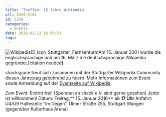 ```yaml
---
title: 'Treffen: 15 Jahre Wikipedia'
url: 5319.html
id: 5319
categories:
  - events
date: 2016-01-13 16:06:51
tags:
---
```


![Wikipedia15_Icon_Stuttgarter_Fernsehturm](https://blog.shackspace.de/wp-content/uploads/2016/01/Wikipedia15_Icon_Stuttgarter_Fernsehturm.jpg)Am 15\. Januar 2001 wurde die englischsprachige und am 16\. März die deutschsprachige Wikipedia gegründet.[citation needed]

shackspace freut sich zusammen mit der Stuttgarter Wikipedia Community diesen Jahrestag gebührend zu feiern.
Mehr Informationen zum Event sowie Anmeldung auf der [Eventseite auf Wikipedia](https://de.wikipedia.org/wiki/Wikipedia:Stuttgart).

_Zum Event:_
Eintritt frei! (Spenden an shack e.V. sind gerne gesehen) Jeder ist willkommen!
Datum: Freitag,** 15\. Januar 2016** ab **17 Uhr**
Anfahrt: U4/U9 Haltestelle “Im Degen”, Ulmer Straße 255, Stuttgart Wangen (gegenüber Kulturhaus Arena)